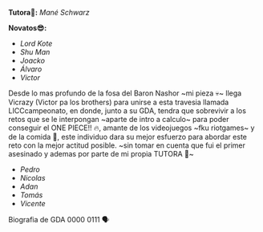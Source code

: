 **Tutora🐼:** _Mané Schwarz_

**Novatos😎:**
- _Lord Kote_
- _Shu Man_
- _Joacko_
- _Álvaro_
- _Victor_

 Desde lo mas profundo de la fosa del Baron Nashor ~mi pieza 💀~ llega Vicrazy (Victor pa los brothers) para unirse a esta travesia llamada LICCcampeonato, en donde, junto a su GDA, tendra que sobrevivir a los retos que se le interpongan ~aparte de intro a calculo~ para poder conseguir el ONE PIECE!! 🔥, amante de los videojuegos ~fku riotgames~ y de la comida 🥯, este individuo dara su mejor esfuerzo para abordar este reto con la mejor actitud posible. ~sin tomar en cuenta que fui el primer asesinado y ademas por parte de mi propia TUTORA 🤡~
- _Pedro_
- _Nicolas_
- _Adan_
- _Tomás_
- _Vicente_

Biografia de GDA 0000 0111 🗣️
